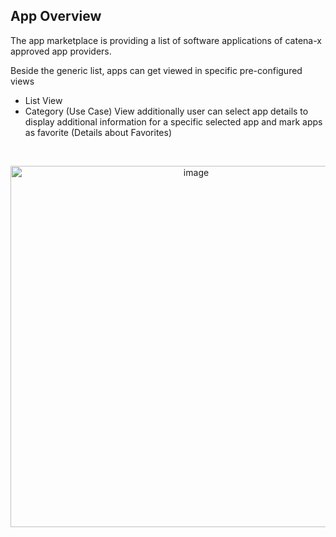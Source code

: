 ## App Overview

The app marketplace is providing a list of software applications of catena-x approved app providers.

Beside the generic list, apps can get viewed in specific pre-configured views
* List View
* Category (Use Case) View
additionally user can select app details to display additional information for a specific selected app and mark apps as favorite (Details about Favorites)

<br>

<p align="center">
<img width="578" alt="image" src="https://user-images.githubusercontent.com/94133633/211010432-f2c31fe6-11d5-43bb-a495-b2a6e0ba237a.png">
</p>

<br>
<br>

